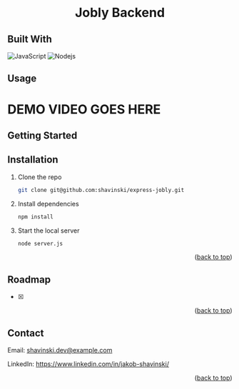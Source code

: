 <a name="readme-top"></a>

<!-- PROJECT HEADER-->
<br />
<div align="center">
  <h1 align="center">
    Jobly Backend
  </h1>
</div>


## Built With


![JavaScript](https://img.shields.io/badge/javascript-%23323330.svg?style=for-the-badge&logo=javascript&logoColor=%23F7DF1E)
![Nodejs](https://img.shields.io/badge/Node.js-339933?style=for-the-badge&logo=nodedotjs&logoColor=white)



<!-- USAGE EXAMPLES -->
## Usage

<h1>DEMO VIDEO GOES HERE</h1>



<!-- GETTING STARTED -->
## Getting Started

## Installation

1. Clone the repo
   ```sh
   git clone git@github.com:shavinski/express-jobly.git
   ```
2. Install dependencies
   ```sh
   npm install 
   ```
3. Start the local server
   ```sh
   node server.js
   ```

<p align="right">(<a href="#readme-top">back to top</a>)</p>


<!-- ROADMAP -->
## Roadmap

- [x] 


<p align="right">(<a href="#readme-top">back to top</a>)</p>

<!-- CONTACT -->
## Contact

Email: shavinski.dev@example.com

LinkedIn: https://www.linkedin.com/in/jakob-shavinski/

<p align="right">(<a href="#readme-top">back to top</a>)</p>
